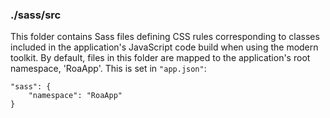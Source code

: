 ### ./sass/src

This folder contains Sass files defining CSS rules corresponding to classes
included in the application's JavaScript code build when using the modern toolkit.
By default, files in this folder are mapped to the application's root namespace, 'RoaApp'.
This is set in `"app.json"`:

    "sass": {
        "namespace": "RoaApp"
    }
